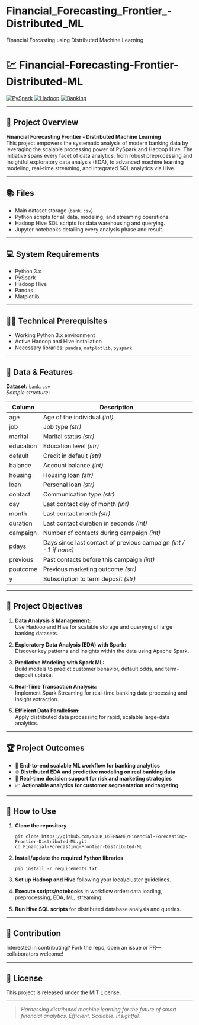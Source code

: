 # Financial_Forecasting_Frontier_-Distributed_ML
Financial Forcasting using Distributed Machine Learning

# 💹 Financial-Forecasting-Frontier-Distributed-ML

[![PySpark](https://img.shields.io/badge/PySpark-Distributed%20ML-orange)]()
[![Hadoop](https://img.shields.io/badge/Hadoop-Hive-blue)]()
[![Banking](https://img.shields.io/badge/Banking-Analytics-brightgreen)]()

---

## 🚀 Project Overview

**Financial Forecasting Frontier - Distributed Machine Learning**  
This project empowers the systematic analysis of modern banking data by leveraging the scalable processing power of PySpark and Hadoop Hive. The initiative spans every facet of data analytics: from robust preprocessing and insightful exploratory data analysis (EDA), to advanced machine learning modeling, real-time streaming, and integrated SQL analytics via Hive.
 
---

## 📚 Files

- Main dataset storage (`bank.csv`).
- Python scripts for all data, modeling, and streaming operations.
- Hadoop Hive SQL scripts for data warehousing and querying.
- Jupyter notebooks detailing every analysis phase and result.

---

## 💻 System Requirements

- Python 3.x
- PySpark
- Hadoop Hive
- Pandas
- Matplotlib

---

## 🧑‍💻 Technical Prerequisites

- Working Python 3.x environment
- Active Hadoop and Hive installation
- Necessary libraries: `pandas`, `matplotlib`, `pyspark`

---

## 📝 Data & Features

**Dataset:** `bank.csv`  
_Sample structure:_

| Column        | Description                                                      |
|---------------|------------------------------------------------------------------|
| age           | Age of the individual *(int)*                                    |
| job           | Job type *(str)*                                                 |
| marital       | Marital status *(str)*                                           |
| education     | Education level *(str)*                                          |
| default       | Credit in default *(str)*                                        |
| balance       | Account balance *(int)*                                          |
| housing       | Housing loan *(str)*                                             |
| loan          | Personal loan *(str)*                                            |
| contact       | Communication type *(str)*                                       |
| day           | Last contact day of month *(int)*                                |
| month         | Last contact month *(str)*                                       |
| duration      | Last contact duration in seconds *(int)*                         |
| campaign      | Number of contacts during campaign *(int)*                       |
| pdays         | Days since last contact of previous campaign *(int / -1 if none)*|
| previous      | Past contacts before this campaign *(int)*                       |
| poutcome      | Previous marketing outcome *(str)*                               |
| y             | Subscription to term deposit *(str)*                             |

---

## 🎯 Project Objectives

1. **Data Analysis & Management:**  
   Use Hadoop and Hive for scalable storage and querying of large banking datasets.

2. **Exploratory Data Analysis (EDA) with Spark:**  
   Discover key patterns and insights within the data using Apache Spark.

3. **Predictive Modeling with Spark ML:**  
   Build models to predict customer behavior, default odds, and term-deposit uptake.

4. **Real-Time Transaction Analysis:**  
   Implement Spark Streaming for real-time banking data processing and insight extraction.

5. **Efficient Data Parallelism:**  
   Apply distributed data processing for rapid, scalable large-data analytics.

---

## 🏆 Project Outcomes

- 🏦 **End-to-end scalable ML workflow for banking analytics**
- 🌐 **Distributed EDA and predictive modeling on real banking data**
- 🚦 **Real-time decision support for risk and marketing strategies**
- 📈 **Actionable analytics for customer segmentation and targeting**

---

## 📂 How to Use

1. **Clone the repository**
    ```
    git clone https://github.com/YOUR_USERNAME/Financial-Forecasting-Frontier-Distributed-ML.git
    cd Financial-Forecasting-Frontier-Distributed-ML
    ```
2. **Install/update the required Python libraries**
    ```
    pip install -r requirements.txt
    ```
3. **Set up Hadoop and Hive** following your local/cluster guidelines.

4. **Execute scripts/notebooks** in workflow order: data loading, preprocessing, EDA, ML, streaming.

5. **Run Hive SQL scripts** for distributed database analysis and queries.

---

## 🤝 Contribution

Interested in contributing? Fork the repo, open an issue or PR—collaborators welcome!

---

## 📄 License

This project is released under the MIT License.

---

> _Harnessing distributed machine learning for the future of smart financial analytics. Efficient. Scalable. Insightful._
